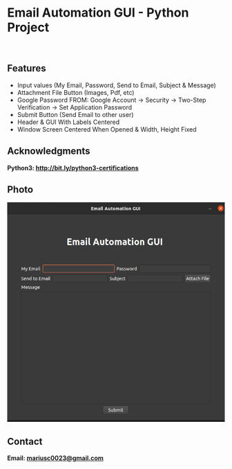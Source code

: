<h1> Email Automation GUI - Python Project</h1>
<br>
<h2>Features</h2>
<ul>
    <li> Input values (My Email, Password, Send to Email, Subject & Message)</li>
    <li> Attachment File Button (Images, Pdf, etc) </li>
    <li> Google Password FROM: Google Account -> Security -> Two-Step Verification -> Set Application Password </li>
    <li> Submit Button (Send Email to other user) </li>
    <li> Header & GUI With Labels Centered</li>
    <li> Window Screen Centered When Opened & Width, Height Fixed </li>
</ul>


<h2>Acknowledgments</h2>

<b> Python3: http://bit.ly/python3-certifications  <b>
<br>

<h2>Photo</h2>
<img src="image.png">
<br>

<h2>Contact</h2>

<b> Email: mariusc0023@gmail.com </b>
